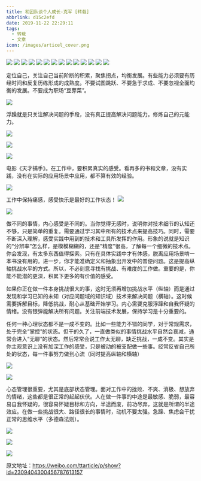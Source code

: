 ```yaml
---
title: 和团队谈个人成长-克军 [转载]
abbrlink: d15c2efd
date: 2019-11-22 22:29:11
tags:
  - 转载
  - 文章
icon: /images/articel_cover.png
---
```



![](https://tva1.sinaimg.cn/large/0082zybpgy1gbnsf09u1jj30sg0lcq3v.jpg)
![](https://tva1.sinaimg.cn/large/0082zybpgy1gbnsi2tywkj30sg0lct97.jpg)
![](https://tva1.sinaimg.cn/large/0082zybpgy1gbnsmru55oj30sg0lcjs3.jpg)
![](https://tva1.sinaimg.cn/large/0082zybpgy1gbnsn23edrj30sg0lcgml.jpg)
![](https://tva1.sinaimg.cn/large/0082zybpgy1gbnsnai39gj30sg0lcgnh.jpg)
![](https://tva1.sinaimg.cn/large/0082zybpgy1gbnsnjcpcej30sg0lcabr.jpg)
![](https://tva1.sinaimg.cn/large/0082zybpgy1gbnsnpjal9j30sg0lcad2.jpg)
![](https://tva1.sinaimg.cn/large/0082zybpgy1gbnsnyg6cdj30sg0lcmzo.jpg)
![](https://tva1.sinaimg.cn/large/0082zybpgy1gbnso4ln10j30sg0lcjsu.jpg)
![](https://tva1.sinaimg.cn/large/0082zybpgy1gbnsoazeq7j30sg0lcjvh.jpg)
![](https://tva1.sinaimg.cn/large/0082zybpgy1gbnsohr7ycj30sg0lcjsm.jpg)
![](https://tva1.sinaimg.cn/large/0082zybpgy1gbnsoo8hn4j30sg0lctcq.jpg)
![](https://tva1.sinaimg.cn/large/0082zybpgy1gbnsoukx2lj30sg0lcgmy.jpg)
![](https://tva1.sinaimg.cn/large/0082zybpgy1gbnsp1950tj30sg0lc75y.jpg)


定位自己，关注自己当前阶断的积累，聚焦拐点，均衡发展。有些能力必须要有历经时间和反复历练形成的成熟度。不要试图跳跃、不要急于求成、不要忽视全面均衡的发展。不要成为职场“豆芽菜”。

![](https://tva1.sinaimg.cn/large/0082zybpgy1gbnsp86pq3j30sg0lcadp.jpg)

浮躁就是只关注解决问题的手段，没有真正提高解决问题能力。修炼自己的元能力。



![](https://tva1.sinaimg.cn/large/0082zybpgy1gbnsqwmu5nj30sg0lcwg3.jpg)

![](https://tva1.sinaimg.cn/large/0082zybpgy1gbnsr4jsy7j30sg0lcjsc.jpg)

![](https://tva1.sinaimg.cn/large/0082zybpgy1gbnsrbasm5j30sg0lcn0w.jpg)

电影《天才捕手》。在工作中，要积累真实的感受。看再多的书和文章，没有实践，没有在实际的应用场景中应用，都不算有效的经验。

![](https://tva1.sinaimg.cn/large/0082zybpgy1gbnsu43o2cj30sg0lc76y.jpg)

工作中保持痛感，感受快乐是最好的工作状态！
![](https://tva1.sinaimg.cn/large/0082zybpgy1gbnsudlemnj30sg0lcgnh.jpg)

![](https://tva1.sinaimg.cn/large/0082zybpgy1gbnsukyoegj30sg0lc0v7.jpg)


做不同的事情，内心感受是不同的。当你觉得无感时，说明你对技术细节的认知还不够，只是简单的重复。需要通过学习其中所有的技术点来提高技巧。同时，需要不断深入理解，感受实践中用到的技术和工具所发挥的作用。形象的说就是知识的“分辨率”怎么样，是模模糊糊的，还是"精度"很高，了解每一个细微的技术点。你会发现，有太多东西值得探索。只有在具体实践中才有体感，脱离应用场景啃一本书没有用的。进一步，你才能准确定义和抽象出开发中的普便问题。这是提高纵轴挑战水平的方式。所以，不必刻意寻找有挑战、有难度的工作做。重要的是，你能不能潜的更深，积累下更多的有价值的感受。

如果你正在做一件本身挑战很大的事，这时无须再增加挑战水平（纵轴）而是通过发现和学习已知的未知（对应问题域的知识域）技术来解决问题（横轴）。这时候需要拆解目标，降低挑战，耐心从基础开始学习。内心需要克服浮躁和自我怀疑的情绪。没有银弹能解决所有问题。关注前端技术发展，保持学习是十分重要的。

任何一种心理状态都不是一成不变的。比如一些能力不错的同学，对于常规需求，处于完全“掌控”的状态。但干的久了，一直做类似的事情挑战水平自然会衰减，通常会进入“无聊”的状态。然后常常会说工作太无聊，缺乏挑战，一成不变。其实是你主观意识上没有加深工作的感受，只是被动的被支配做一些事。经常反省自己所处的状态，每一件事努力做到心流（同时提高纵轴和横轴）

![](https://tva1.sinaimg.cn/large/0082zybpgy1gbnsuy91s7j30sg0lcabn.jpg)

![](https://tva1.sinaimg.cn/large/0082zybpgy1gbnsv7r7r4j30sg0lcwg5.jpg)



心态管理很重要，尤其是底部状态管理。面对工作中的挫败、不爽、消极、想放弃的情绪，这些都是很正常的起起伏伏。人在做一件事的中途是最敏感、脆弱，最容易自我怀疑的，很容易怀疑目标和方向，半途而废，前功尽弃，这就是所谓的半途效应。在做一些挑战很大、路径很长的事情时，动机不要太强。急躁、焦虑会干扰正常的思维水平（多德森法则）。

![](https://tva1.sinaimg.cn/large/0082zybpgy1gbnsvhownnj30sg0lcah4.jpg)

![](https://tva1.sinaimg.cn/large/0082zybpgy1gbnsvna5lgj30sg0lc40d.jpg)

![](https://tva1.sinaimg.cn/large/0082zybpgy1gbnsvtn9j1j30sg0lcab0.jpg)


原文地址：https://weibo.com/ttarticle/p/show?id=2309404300456787613157


​​​​